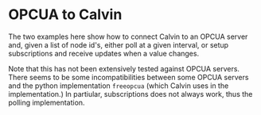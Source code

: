OPCUA to Calvin
===============

The two examples here show how to connect Calvin to an OPCUA server and, given a list of node id's, either poll at a given interval, or setup subscriptions and receive updates when a value changes.

Note that this has not been extensively tested against OPCUA servers. There seems to be some incompatibilities between some OPCUA servers and the python implementation `freeopcua` (which Calvin uses in the implementation.) In partiular, subscriptions does not always work, thus the polling implementation.